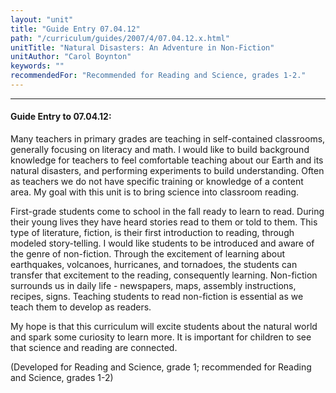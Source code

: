 ```yaml
---
layout: "unit"
title: "Guide Entry 07.04.12"
path: "/curriculum/guides/2007/4/07.04.12.x.html"
unitTitle: "Natural Disasters: An Adventure in Non-Fiction"
unitAuthor: "Carol Boynton"
keywords: ""
recommendedFor: "Recommended for Reading and Science, grades 1-2."
---
```

<body>
<hr/>
<h4>
Guide Entry to 07.04.12:
</h4>
<p>
Many teachers in primary grades are teaching in self-contained classrooms, generally focusing on literacy and math. I would like to build background knowledge for teachers to feel comfortable teaching about our Earth and its natural disasters, and performing experiments to build understanding. Often as teachers we do not have specific training or knowledge of a content area. My goal with this unit is to bring science into classroom reading.
</p>
<p>
First-grade students come to school in the fall ready to learn to read. During their young lives they have heard stories read to them or told to them. This type of literature, fiction, is their first introduction to reading, through modeled story-telling. I would like students to be introduced and aware of the genre of non-fiction. Through the excitement of learning about earthquakes, volcanoes, hurricanes, and tornadoes, the students can transfer that excitement to the reading, consequently learning. Non-fiction surrounds us in daily life - newspapers, maps, assembly instructions, recipes, signs. Teaching students to read non-fiction is essential as we teach them to develop as readers.
</p>
<p>
My hope is that this curriculum will excite students about the natural world and spark some curiosity to learn more. It is important for children to see that science and reading are connected.
</p>
<p>
(Developed for Reading and Science, grade 1; recommended for Reading and Science, grades 1-2)
</p>
</body>
